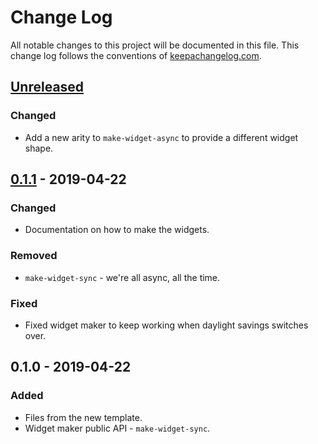 # Change Log
All notable changes to this project will be documented in this file. This change log follows the conventions of [keepachangelog.com](http://keepachangelog.com/).

## [Unreleased]
### Changed
- Add a new arity to `make-widget-async` to provide a different widget shape.

## [0.1.1] - 2019-04-22
### Changed
- Documentation on how to make the widgets.

### Removed
- `make-widget-sync` - we're all async, all the time.

### Fixed
- Fixed widget maker to keep working when daylight savings switches over.

## 0.1.0 - 2019-04-22
### Added
- Files from the new template.
- Widget maker public API - `make-widget-sync`.

[Unreleased]: https://github.com/your-name/cl64/compare/0.1.1...HEAD
[0.1.1]: https://github.com/your-name/cl64/compare/0.1.0...0.1.1
